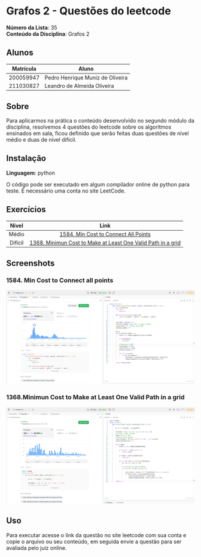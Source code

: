 # Grafos 2 - Questões do leetcode

**Número da Lista**: 35<br>
**Conteúdo da Disciplina**: Grafos 2<br>

## Alunos
|Matrícula | Aluno |
| -- | -- |
| 200059947  |  Pedro Henrique Muniz de Oliveira |
| 211030827  |  Leandro de Almeida Oliveira |

## Sobre 
Para aplicarmos na prática o conteúdo desenvolvido no segundo módulo da disciplina, resolvemos 4 questões do leetcode sobre os algoritmos ensinados em sala, ficou definido que serão feitas duas questões de nível médio e duas de nível difícil. 


## Instalação 
**Linguagem**: python<br>

O código pode ser executado em algum compilador online de python para teste. 
É necessário uma conta no site LeetCode.

## Exercícios

|Nível|Link|
|:---:|:--:|
|Médio|[1584. Min Cost to Connect All Points](https://leetcode.com/problems/min-cost-to-connect-all-points/description/)|
|Difícil|[1368. Minimun Cost to Make at Least One Valid Path in a grid](https://leetcode.com/problems/minimum-cost-to-make-at-least-one-valid-path-in-a-grid/description/)|


## Screenshots
### 1584. Min Cost to Connect all points
![1584_print](/1584.Min%20Cost%20To%20Connect%20all%20Points/1584Points.jpeg)

### 1368.Minimun Cost to Make at Least One Valid Path in a grid
![1368_print](/1368.Minimun%20Cost%20to%20Make%20at%20Least%20One%20Valid%20Path%20in%20a%20Grid/1368Matriz.jpeg)

## Uso 
Para executar acesse o link da questão no site leetcode com sua conta e copie o arquivo ou seu conteúdo, em seguida envie a questão para ser avaliada pelo juiz online.





